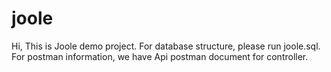 # joole
Hi, This is Joole demo project. 
For database structure, please run joole.sql.
For postman information, we have Api postman document for controller.
